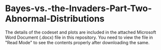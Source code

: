 # Bayes-vs.-the-Invaders-Part-Two-Abnormal-Distributions

The details of the codeset and plots are included in the attached Microsoft Word Document (.docx) file in this repository. 
You need to view the file in "Read Mode" to see the contents properly after downloading the same.
